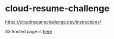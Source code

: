 # cloud-resume-challenge

https://cloudresumechallenge.dev/instructions/

S3 hosted page is [here](http://mswann.dev.s3-website-eu-west-1.amazonaws.com/)
